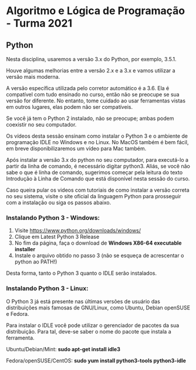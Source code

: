 # Algoritmo e Lógica de Programação - Turma 2021

## Python

Nesta disciplina, usaremos a versão 3.x do Python, por exemplo, 3.5.1.

Houve algumas melhorias entre a versão 2.x e a 3.x e vamos utilizar a versão mais moderna.

A versão específica utilizada pelo corretor automático é a 3.6. Ela é compatível com tudo ensinado no curso, então não se preocupe se sua versão for diferente. No entanto, tome cuidado ao usar ferramentas vistas em outros lugares, elas podem não ser compatíveis.

Se você já tem o Python 2 instalado, não se preocupe; ambas podem coexistir no seu computador.

Os vídeos desta sessão ensinam como instalar o Python 3 e o ambiente de programação IDLE no Windows e no Linux. No MacOS também é bem fácil, em breve disponibilizaremos um vídeo para Mac também.

Após instalar a versão 3.x do python no seu computador, para executá-lo a partir da linha de comando, é necessário digitar python3. Aliás, se você não sabe o que é linha de comando, sugerimos começar pela leitura do texto Introdução à Linha de Comando que está disponível nesta sessão do curso.

Caso queira pular os videos com tutoriais de como instalar a versão correta no seu sistema, visite o site oficial da linguagem Python para prosseguir com a instalação ou siga os passos abaixo.

### Instalando Python 3 - Windows:

1. Visite https://www.python.org/downloads/windows/
2. Clique em Latest Python 3 Release
3. No fim da página, faça o download de **Windows X86-64 executable installer**
4. Instale o arquivo obtido no passo 3 (não se esqueça de acrescentar o python ao PATH!)

Desta forma, tanto o Python 3 quanto o IDLE serão instalados.

### Instalando Python 3 - Linux:

O Python 3 já está presente nas últimas versões de usuário das distribuições mais famosas de GNU/Linux, como Ubuntu, Debian openSUSE e Fedora.

Para instalar o IDLE você pode utilizar o gerenciador de pacotes da sua distribuição. Para tal, deve-se saber o nome do pacote que instala a ferramenta.

Ubuntu/Debian/Mint: **sudo apt-get install idle3**

Fedora/openSUSE/CentOS: **sudo yum install python3-tools python3-idle**
